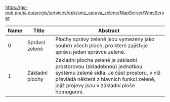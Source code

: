 https://gs-pub.praha.eu/arcgis/services/opk/smz_sprava_zelene/MapServer/WmsServer

|Name|Title|Abstract|
|--|--|--|
|0|Správci zeleně|Plochy správy zeleně jsou vymezeny jako souhrn všech ploch, pro které zajišťuje správu jeden správce zeleně.|
|1|Základní plochy|Základní plocha zeleně je základní prostorovou (skladebnou) jednotkou systému zeleně sídla. Je část prostoru, v níž převládá některá z hlavních funkcí zeleně, jejíž projevy jsou v základní ploše homogenní.|

